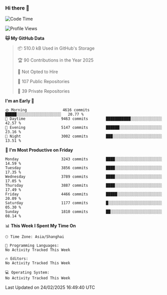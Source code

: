 ### Hi there 👋

<!--
**qbosen/qbosen** is a ✨ _special_ ✨ repository because its `README.md` (this file) appears on your GitHub profile.

Here are some ideas to get you started:

- 🔭 I’m currently working on ...
- 🌱 I’m currently learning ...
- 👯 I’m looking to collaborate on ...
- 🤔 I’m looking for help with ...
- 💬 Ask me about ...
- 📫 How to reach me: ...
- 😄 Pronouns: ...
- ⚡ Fun fact: ...
-->

<!--START_SECTION:waka-->
![Code Time](http://img.shields.io/badge/Code%20Time-2%2C111%20hrs%2036%20mins-blue)

![Profile Views](http://img.shields.io/badge/Profile%20Views-0-blue)

**🐱 My GitHub Data** 

> 📦 510.0 kB Used in GitHub's Storage 
 > 
> 🏆 90 Contributions in the Year 2025
 > 
> 🚫 Not Opted to Hire
 > 
> 📜 107 Public Repositories 
 > 
> 🔑 39 Private Repositories 
 > 
**I'm an Early 🐤** 

```text
🌞 Morning                4616 commits        █████░░░░░░░░░░░░░░░░░░░░   20.77 % 
🌆 Daytime                9463 commits        ███████████░░░░░░░░░░░░░░   42.57 % 
🌃 Evening                5147 commits        ██████░░░░░░░░░░░░░░░░░░░   23.16 % 
🌙 Night                  3002 commits        ███░░░░░░░░░░░░░░░░░░░░░░   13.51 % 
```
📅 **I'm Most Productive on Friday** 

```text
Monday                   3243 commits        ████░░░░░░░░░░░░░░░░░░░░░   14.59 % 
Tuesday                  3856 commits        ████░░░░░░░░░░░░░░░░░░░░░   17.35 % 
Wednesday                3789 commits        ████░░░░░░░░░░░░░░░░░░░░░   17.05 % 
Thursday                 3887 commits        ████░░░░░░░░░░░░░░░░░░░░░   17.49 % 
Friday                   4466 commits        █████░░░░░░░░░░░░░░░░░░░░   20.09 % 
Saturday                 1177 commits        █░░░░░░░░░░░░░░░░░░░░░░░░   05.30 % 
Sunday                   1810 commits        ██░░░░░░░░░░░░░░░░░░░░░░░   08.14 % 
```


📊 **This Week I Spent My Time On** 

```text
🕑︎ Time Zone: Asia/Shanghai

💬 Programming Languages: 
No Activity Tracked This Week

🔥 Editors: 
No Activity Tracked This Week

💻 Operating System: 
No Activity Tracked This Week
```


 Last Updated on 24/02/2025 16:49:40 UTC
<!--END_SECTION:waka-->
